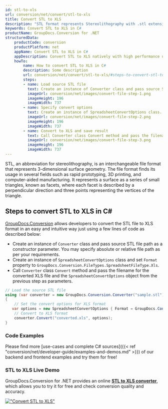 ```yaml
---
id: stl-to-xls
url: conversion/net/convert/stl-to-xls
title: Convert STL to XLS
description: "STL format represents Stereolithography with .stl extension. Learn how to convert STL to XLS file programmatically in C# language using GroupDocs.Conversion for .NET library."
keywords: Convert STL to XLS in C#
productName: GroupDocs.Conversion for .NET
structuredData:
    productCode: conversion
    productPlatform: net
    appName: Convert STL to XLS in C#
    appDescription: Convert STL to XLS natively with high performance using C# language and server side GroupDocs.Conversion for .NET APIs, without the use of any software like Microsoft or Open Office.
    howTo:
        name: How to convert STL to XLS in C# 
        description: Some description
        url: conversion/net/convert/stl-to-xls/#steps-to-convert-stl-to-xls-in-c
        steps:
        - name: Load source STL file 
          text: Create an instance of Converter class and pass source STL file path as a constructor parameter. You may specify absolute or relative file path as per your requirements. 
          imageUrl: conversion/net/images/convert-file-step-1.png
          imageHeight: 196
          imageWidth: 737
        - name: Specify convert options 
          text: Create an instance of SpreadsheetConvertOptions class.
          imageUrl: conversion/net/images/convert-file-step-2.png
          imageHeight: 196
          imageWidth: 737
        - name: Convert to XLS and save result 
          text: Call Converter class Convert method and pass the filename for the converted HTML file and the SpreadsheetConvertOptions object from the previous step as parameters.
          imageUrl: conversion/net/images/convert-file-step-3.png
          imageHeight: 196
          imageWidth: 737
---
```


STL, an abbreviation for stereolithography, is an interchangeable file format that represents 3-dimensional surface geometry. The file format finds its usage in several fields such as rapid prototyping, 3D printing, and computer-aided manufacturing. It represents a surface as a series of small triangles, known as facets, where each facet is described by a perpendicular direction and three points representing the vertices of the triangle.

## Steps to convert STL to XLS in C#

[GroupDocs.Conversion](https://products.groupdocs.com/conversion/net) allows developers to convert the STL file to XLS format in an easy and intuitive way just using a few lines of code as described below:

* Create an instance of `Converter` class and pass source STL file path as a constructor parameter. You may specify absolute or relative file path as per your requirements. 
* Create an instance of `SpreadsheetConvertOptions` class and set `Format` property to `GroupDocs.Conversion.FileTypes.SpreadsheetFileType.Xls`.
* Call `Converter` class `Convert` method and pass the filename for the converted XLS file and the `SpreadsheetConvertOptions` object from the previous step as parameters.

```csharp
// Load the source STL file
using (var converter = new GroupDocs.Conversion.Converter("sample.stl"))
{
    // Set the convert options for XLS format
   var options = new SpreadsheetConvertOptions { Format = GroupDocs.Conversion.FileTypes.SpreadsheetFileType.Xls };
    // Convert to XLS format
    converter.Convert("converted.xls", options);
}
```

### Code Examples

Please find more [use-cases and complete C# sources]({{< ref "conversion/net/developer-guide/examples-and-demos.md" >}}) of our backend and frontend examples and try them for free!

### STL to XLS Live Demo

GroupDocs.Conversion for .NET provides an online [**STL to XLS converter**](https://products.groupdocs.app/conversion/stl-to-xls), which allows you to try it for free and check conversion quality and accuracy.

[!["Convert STL to XLS"](conversion/net/images/convert-to-xls/convert-stl-to-xls.png)](https://products.groupdocs.app/conversion/stl-to-xls)